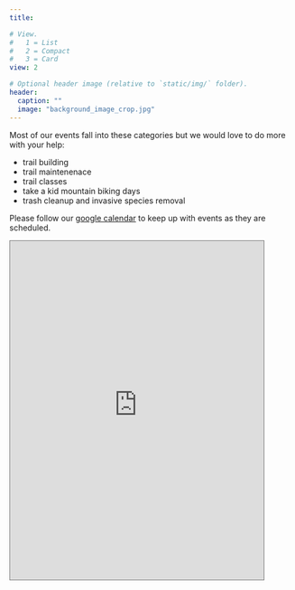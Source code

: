 ```yaml
---
title:

# View.
#   1 = List
#   2 = Compact
#   3 = Card
view: 2

# Optional header image (relative to `static/img/` folder).
header:
  caption: ""
  image: "background_image_crop.jpg"
---
```


Most of our events fall into these categories but we would love to do more with your help:

+ trail building
+ trail maintenenace
+ trail classes
+ take a kid mountain biking days
+ trash cleanup and invasive species removal

Please follow our [google calendar](https://calendar.google.com/calendar/embed?src=sorbaathens%40gmail.com&ctz=America%2FNew_York) to keep up with events as they are scheduled.

<iframe src="https://calendar.google.com/calendar/b/1/embed?height=600&amp;wkst=1&amp;bgcolor=%23ffffff&amp;ctz=America%2FNew_York&amp;src=c29yYmFhdGhlbnNAZ21haWwuY29t&amp;color=%23871111&amp;showTitle=0&amp;mode=AGENDA" style="border:solid 1px #777" width="450" height="600" frameborder="0" scrolling="no"></iframe>
